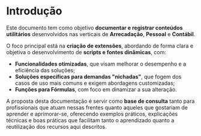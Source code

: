 # Introdução

Este documento tem como objetivo **documentar e registrar conteúdos utilitários** desenvolvidos nas verticais de **Arrecadação**, **Pessoal** e **Contábil**.

O foco principal está na **criação de extensões**, abordando de forma clara e objetiva o desenvolvimento de **scripts e fontes dinâmicas**, com:

- **Funcionalidades otimizadas**, que visam melhorar o desempenho e a eficiência das soluções;
- **Soluções específicas para demandas "nichadas"**, que fogem dos casos de uso mais comuns e exigem abordagens customizadas;
- **Funções para Fórmulas**, com foco em dinamizar a sua alteração.

A proposta desta documentação é servir como **base de consulta** tanto para profissionais que atuam nessas frentes quanto aqueles que gostariam de aprender e aprimorar-se, oferecendo exemplos práticos, explicações técnicas e boas práticas que facilitam tanto o aprendizado quanto a reutilização dos recursos aqui descritos.
